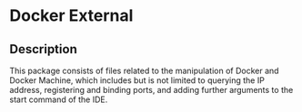 <!-- (c) https://github.com/MontiCore/monticore -->
# Docker External

## Description
This package consists of files related to the manipulation of Docker and Docker Machine, which includes but is not limited
to querying the IP address, registering and binding ports, and adding further arguments to the start command of the IDE.
